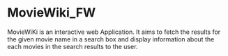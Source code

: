 # MovieWiki_FW
MovieWiKi is an interactive web Application. It aims to fetch the results for the given movie name in a search box and display information about the each movies in the search results to the user.
